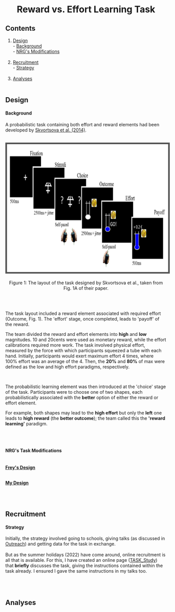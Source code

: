 <h1 align="center"> Reward vs. Effort Learning Task </h1>

## Contents
1. [Design](task.md#design)<br> - [Background](task.md#background)<br> - [NRG's Modifications](task.md#nrgs-task-modifications)<br><br>
2. [Recruitment](task.md#recruitment)<br> - [Strategy](task.md#strategy)<br><br>
3. [Analyses](task.md#analyses)<br><br>


## Design
#### Background
A probabilistic task containing both effort and reward elements had been developed by [Skvortsova et al. (2014)](https://doi.org/10.1523/JNEUROSCI.1350-14.2014).
<br>
<br>
<style>
  img{
  border: 5px solid #555;
  }
  </style>
<p align="center"> <img style="height:400px" src="imgs/task_layout.jpeg" alt="task"><br><br>
  Figure 1: The layout of the task designed by Skvortsova et al., taken from Fig. 1A of their paper.
  </p>

<br>
<br>

The task layout included a reward element associated with required effort (Outcome, Fig. 1). The 'effort' stage, once completed, leads to 'payoff' of the reward.
<br>

The team divided the reward and effort elements into **high** and **low** magnitudes. 10 and 20cents were used as monetary reward, while the effort calibrations required more work. The task involved physical effort, measured by the force with which participants squeezed a tube with each hand. Initially, participants would exert maximum effort 4 times, where 100% effort was an average of the 4. Then, the **20%** and **80%** of max were defined as the low and high effort paradigms, respectively.

<br>


The probabilistic learning element was then introduced at the 'choice' stage of the task. Participants were to choose one of two shapes, each probabilistically associated with the **better** option of either the reward or effort element. <br>

For example, both shapes may lead to the **high effort** but only the **left** one leads to **high reward** (the **better outcome**); the team called this the **'reward learning'** paradigm. 

<!-- Explain what reward learning means. If it were a block design, the participant would figure out that only the rewards change, not the effort. Therefore, the strategy the design involves trying to achieve the high reward; reward is given **salience**. -->

<br>
<br>

#### NRG's Task Modifications

<br>
<b><u>Frey's Design</u></b>

<br>
<br>

<b><u>My Design</u></b>

<br>
<br>

## Recruitment
#### Strategy
Initially, the strategy involved going to schools, giving talks (as discussed in [Outreach](outreach.md#contents)) and getting data for the task in exchange.
<br>
<br>
But as the summer holidays (2022) have come around, online recruitment is all that is available. For this, I have created an online page ([TASK_Study](https://nrg-hub.github.io/TASK_Study/)) that **briefly** discusses the task, giving the instructions contained within the task already. I ensured I gave the same instructions in my talks too. 

<br>
<br>

## Analyses

<br>
<br>
<br>
<br>
<br>
<br>
<br>
<br>
